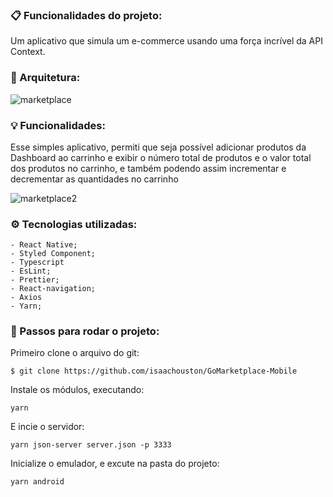 ### :clipboard: Funcionalidades do projeto:

Um aplicativo que simula um e-commerce usando uma força incrível da API Context.

### :straight_ruler: Arquitetura:

![marketplace](https://user-images.githubusercontent.com/43249054/82496041-72e27c80-9ac2-11ea-804c-54480e840593.PNG)

### :bulb: Funcionalidades:

Esse simples aplicativo, permiti que seja possível adicionar produtos da Dashboard ao carrinho e exibir o número total de produtos e o valor total dos produtos no carrinho, e também podendo assim incrementar e decrementar as quantidades no carrinho

![marketplace2](https://user-images.githubusercontent.com/43249054/82507464-b8aa3f80-9ad8-11ea-9a44-522065abf20a.gif)

### ⚙️ Tecnologias utilizadas:

    - React Native;
    - Styled Component;
    - Typescript
    - EsLint;
    - Prettier;
    - React-navigation;
    - Axios
    - Yarn;
    
### :checkered_flag: Passos para rodar o projeto:

Primeiro clone o arquivo do git:

```
$ git clone https://github.com/isaachouston/GoMarketplace-Mobile
```

Instale os módulos, executando:

```
yarn
```

E incie o servidor:

```
yarn json-server server.json -p 3333
```

Inicialize o emulador, e excute na pasta do projeto:

```
yarn android
```






